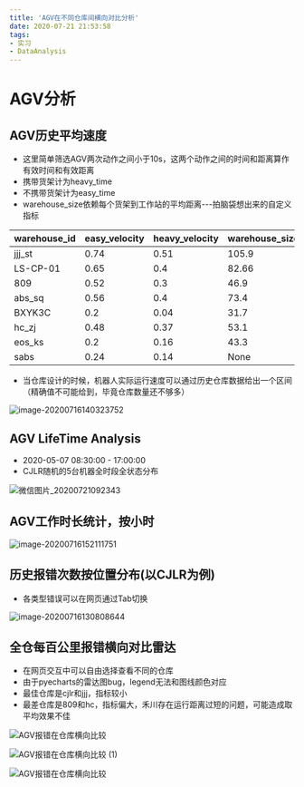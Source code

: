 ```yaml
---
title: 'AGV在不同仓库间横向对比分析'
date: 2020-07-21 21:53:58
tags:
- 实习
- DataAnalysis
---
```

# AGV分析

## AGV历史平均速度

* 这里简单筛选AGV两次动作之间小于10s，这两个动作之间的时间和距离算作有效时间和有效距离
* 携带货架计为heavy_time
* 不携带货架计为easy_time
* warehouse_size依赖每个货架到工作站的平均距离---拍脑袋想出来的自定义指标

| warehouse_id | easy_velocity | heavy_velocity | warehouse_size |
| ------------ | ------------- | -------------- | -------------- |
| jjj_st       | 0.74          | 0.51           | 105.9          |
| LS-CP-01     | 0.65          | 0.4            | 82.66          |
| 809          | 0.52          | 0.3            | 46.9           |
| abs_sq       | 0.56          | 0.4            | 73.4           |
| BXYK3C       | 0.2           | 0.04           | 31.7           |
| hc_zj        | 0.48          | 0.37           | 53.1           |
| eos_ks       | 0.2           | 0.16           | 43.3           |
| sabs         | 0.24          | 0.14           | None           |

* 当仓库设计的时候，机器人实际运行速度可以通过历史仓库数据给出一个区间（精确值不可能给到，毕竟仓库数量还不够多）

![image-20200716140323752](https://i.loli.net/2020/07/20/9b6I1KczaHeDYlJ.png)

## AGV LifeTime Analysis

* 2020-05-07 08:30:00 - 17:00:00 
* CJLR随机的5台机器全时段全状态分布

![微信图片_20200721092343](https://i.loli.net/2020/07/21/mz1uUsTINDrRLF5.png)

## AGV工作时长统计，按小时

![image-20200716152111751](https://i.loli.net/2020/07/20/j4DlcbEaUJP18k3.png)

## 历史报错次数按位置分布(以CJLR为例)

* 各类型错误可以在网页通过Tab切换

![image-20200716130808644](https://i.loli.net/2020/07/20/HW2L3wJ9Uzg6vfn.png)

## 全仓每百公里报错横向对比雷达

* 在网页交互中可以自由选择查看不同的仓库
* 由于pyecharts的雷达图bug，legend无法和图线颜色对应
* 最佳仓库是cjlr和jjj，指标较小
* 最差仓库是809和hc，指标偏大，禾川存在运行距离过短的问题，可能造成取平均效果不佳

![AGV报错在仓库横向比较](https://i.loli.net/2020/07/20/rloyN5VXpc6Jf4C.png)

![AGV报错在仓库横向比较 (1)](https://i.loli.net/2020/07/20/3gYaecFJmR6EUPw.png)

![AGV报错在仓库横向比较](https://i.loli.net/2020/07/20/wLDHm7gJCeqlzyf.png)

